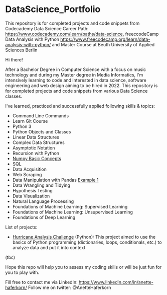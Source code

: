 # DataScience_Portfolio
This repository is for completed projects and code snippets from Codecademy Data Science Career Path: https://www.codecademy.com/learn/paths/data-science, freeccodeCamp Data Analysis with Python https://www.freecodecamp.org/learn/data-analysis-with-python/ and Master Course at Beuth University of Applied Sciences Berlin 

Hi there!

After a Bachelor Degree in Computer Science with a focus on music technology and during my Master degree in Media Informatics, I'm intensively learning to code and interested in data science, software engineering and web design aiming to be hired in 2022.
This repository is for completed projects and code snippets from various Data Science classes. 

I've learned, practiced and successfully applied following skills & topics:

- Command Line Commands
- Learn Git Course
- Python 3
- Python Objects and Classes
- Linear Data Structures
- Complex Data Structures
- Asymptotic Notation
- Recursion with Python
- [Numpy Basic Concepts](https://github.com/Haferkorn/DataScience_Portfolio/blob/main/Numpy.ipynb)
- SQL
- Data Acquisition
- Web Scraping
- Data Manipulation with Pandas [Example 1](https://github.com/Haferkorn/DataScience_Portfolio/blob/main/Pandas.ipynb)
- Data Wrangling and Tidying
- Hypothesis Testing
- Data Visualization
- Natural Language Processing
- Foundations of Machine Learning: Supervised Learning
- Foundations of Machine Learning: Unsupervised Learning
- Foundations of Deep Learning

List of projects:

- [Hurricane Analysis Challenge](https://github.com/Haferkorn/DataScience_Portfolio/blob/main/projects/hurricaneAnalysis.py) (Python): This project aimed to use the basics of Python programming (dictionaries, loops, conditionals, etc.) to analyze data and put it into context. 

(tbc)


Hope this repo will help you to assess my coding skills or will be just fun for you to play with.

Fill free to contact me via LinkedIn: https://www.linkedin.com/in/anette-haferkorn/
Follow me on twitter: @AnetteHaferkorn

